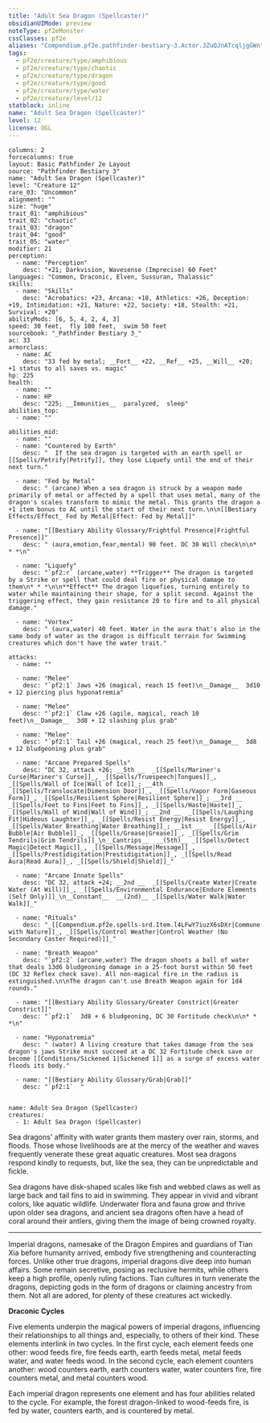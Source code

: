 ```yaml
---
title: "Adult Sea Dragon (Spellcaster)"
obsidianUIMode: preview
noteType: pf2eMonster
cssClasses: pf2e
aliases: "Compendium.pf2e.pathfinder-bestiary-3.Actor.JZuQJnATcqljgGWn" 
tags:
  - pf2e/creature/type/amphibious
  - pf2e/creature/type/chaotic
  - pf2e/creature/type/dragon
  - pf2e/creature/type/good
  - pf2e/creature/type/water
  - pf2e/creature/level/12
statblock: inline
name: "Adult Sea Dragon (Spellcaster)"
level: 12
license: OGL
---
```


```statblock
columns: 2
forcecolumns: true
layout: Basic Pathfinder 2e Layout
source: "Pathfinder Bestiary 3"
name: "Adult Sea Dragon (Spellcaster)"
level: "Creature 12"
rare_03: "Uncommon"
alignment: ""
size: "huge"
trait_01: "amphibious"
trait_02: "chaotic"
trait_03: "dragon"
trait_04: "good"
trait_05: "water"
modifier: 21
perception:
  - name: "Perception"
    desc: "+21; Darkvision, Wavesense (Imprecise) 60 Feet"
languages: "Common, Draconic, Elven, Sussuran, Thalassic"
skills:
  - name: "Skills"
    desc: "Acrobatics: +23, Arcana: +18, Athletics: +26, Deception: +19, Intimidation: +21, Nature: +22, Society: +18, Stealth: +21, Survival: +20"
abilityMods: [6, 5, 4, 2, 4, 3]
speed: 30 feet,  fly 100 feet,  swim 50 feet
sourcebook: "_Pathfinder Bestiary 3_"
ac: 33
armorclass:
  - name: AC
    desc: "33 fed by metal; __Fort__ +22, __Ref__ +25, __Will__ +20; +1 status to all saves vs. magic"
hp: 225
health:
  - name: ""
  - name: HP
    desc: "225; __Immunities__  paralyzed,  sleep"
abilities_top:
  - name: ""

abilities_mid:
  - name: ""
  - name: "Countered by Earth"
    desc: "  If the sea dragon is targeted with an earth spell or [[Spells/Petrify|Petrify]], they lose Liquefy until the end of their next turn."

  - name: "Fed by Metal"
    desc: " (arcane) When a sea dragon is struck by a weapon made primarily of metal or affected by a spell that uses metal, many of the dragon's scales transform to mimic the metal. This grants the dragon a +1 item bonus to AC until the start of their next turn.\n\n[[Bestiary Effects/Effect_ Fed by Metal|Effect: Fed by Metal]]"

  - name: "[[Bestiary Ability Glossary/Frightful Presence|Frightful Presence]]"
    desc: " (aura,emotion,fear,mental) 90 feet. DC 30 Will check\n\n* * *\n"

  - name: "Liquefy"
    desc: "`pf2:r` (arcane,water) **Trigger** The dragon is targeted by a Strike or spell that could deal fire or physical damage to them\n* * *\n\n**Effect** The dragon liquefies, turning entirely to water while maintaining their shape, for a split second. Against the triggering effect, they gain resistance 20 to fire and to all physical damage."

  - name: "Vortex"
    desc: " (aura,water) 40 feet. Water in the aura that's also in the same body of water as the dragon is difficult terrain for Swimming creatures which don't have the water trait."

attacks:
  - name: ""

  - name: "Melee"
    desc: "`pf2:1` Jaws +26 (magical, reach 15 feet)\n__Damage__  3d10 + 12 piercing plus hyponatremia"

  - name: "Melee"
    desc: "`pf2:1` Claw +26 (agile, magical, reach 10 feet)\n__Damage__  3d8 + 12 slashing plus grab"

  - name: "Melee"
    desc: "`pf2:1` Tail +26 (magical, reach 25 feet)\n__Damage__  3d8 + 12 bludgeoning plus grab"

  - name: "Arcane Prepared Spells"
    desc: "DC 32, attack +26; __5th __  _[[Spells/Mariner's Curse|Mariner's Curse]]_, _[[Spells/Truespeech|Tongues]]_, _[[Spells/Wall of Ice|Wall of Ice]]_; __4th __  _[[Spells/Translocate|Dimension Door]]_, _[[Spells/Vapor Form|Gaseous Form]]_, _[[Spells/Resilient Sphere|Resilient Sphere]]_; __3rd __  _[[Spells/Feet to Fins|Feet to Fins]]_, _[[Spells/Haste|Haste]]_, _[[Spells/Wall of Wind|Wall of Wind]]_; __2nd __  _[[Spells/Laughing Fit|Hideous Laughter]]_, _[[Spells/Resist Energy|Resist Energy]]_, _[[Spells/Water Breathing|Water Breathing]]_; __1st __  _[[Spells/Air Bubble|Air Bubble]]_, _[[Spells/Grease|Grease]]_, _[[Spells/Grim Tendrils|Grim Tendrils]]_\n__Cantrips__  __(5th)__ _[[Spells/Detect Magic|Detect Magic]]_, _[[Spells/Message|Message]]_, _[[Spells/Prestidigitation|Prestidigitation]]_, _[[Spells/Read Aura|Read Aura]]_, _[[Spells/Shield|Shield]]_"

  - name: "Arcane Innate Spells"
    desc: "DC 32, attack +24; __2nd __  _[[Spells/Create Water|Create Water (At Will)]]_, _[[Spells/Environmental Endurance|Endure Elements (Self Only)]]_\n__Constant__  __(2nd)__ _[[Spells/Water Walk|Water Walk]]_"

  - name: "Rituals"
    desc: "_[[Compendium.pf2e.spells-srd.Item.l4LFwY7iuzX6sDXr|Commune with Nature]]_, _[[Spells/Control Weather|Control Weather (No Secondary Caster Required)]]_"

  - name: "Breath Weapon"
    desc: "`pf2:2` (arcane,water) The dragon shoots a ball of water that deals 13d6 bludgeoning damage in a 25-foot burst within 50 feet (DC 32 Reflex check save). All non-magical fire in the radius is extinguished.\n\nThe dragon can't use Breath Weapon again for 1d4 rounds."

  - name: "[[Bestiary Ability Glossary/Greater Constrict|Greater Constrict]]"
    desc: "`pf2:1`  3d8 + 6 bludgeoning, DC 30 Fortitude check\n\n* * *\n"

  - name: "Hyponatremia"
    desc: " (water) A living creature that takes damage from the sea dragon's jaws Strike must succeed at a DC 32 Fortitude check save or become [[Conditions/Sickened 1|Sickened 1]] as a surge of excess water floods its body."

  - name: "[[Bestiary Ability Glossary/Grab|Grab]]"
    desc: "`pf2:1`  "
 
```

```encounter-table
name: Adult Sea Dragon (Spellcaster)
creatures:
  - 1: Adult Sea Dragon (Spellcaster)
```



Sea dragons' affinity with water grants them mastery over rain, storms, and floods. Those whose livelihoods are at the mercy of the weather and waves frequently venerate these great aquatic creatures. Most sea dragons respond kindly to requests, but, like the sea, they can be unpredictable and fickle.

Sea dragons have disk-shaped scales like fish and webbed claws as well as large back and tail fins to aid in swimming. They appear in vivid and vibrant colors, like aquatic wildlife. Underwater flora and fauna grow and thrive upon older sea dragons, and ancient sea dragons often have a head of coral around their antlers, giving them the image of being crowned royalty.

* * *

Imperial dragons, namesake of the Dragon Empires and guardians of Tian Xia before humanity arrived, embody five strengthening and counteracting forces. Unlike other true dragons, imperial dragons dive deep into human affairs. Some remain secretive, posing as reclusive hermits, while others keep a high profile, openly ruling factions. Tian cultures in turn venerate the dragons, depicting gods in the form of dragons or claiming ancestry from them. Not all are adored, for plenty of these creatures act wickedly.

**Draconic Cycles**

Five elements underpin the magical powers of imperial dragons, influencing their relationships to all things and, especially, to others of their kind. These elements interlink in two cycles. In the first cycle, each element feeds one other: wood feeds fire, fire feeds earth, earth feeds metal, metal feeds water, and water feeds wood. In the second cycle, each element counters another: wood counters earth, earth counters water, water counters fire, fire counters metal, and metal counters wood.

Each imperial dragon represents one element and has four abilities related to the cycle. For example, the forest dragon-linked to wood-feeds fire, is fed by water, counters earth, and is countered by metal.
